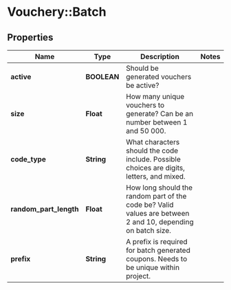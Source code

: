 # Vouchery::Batch

## Properties
Name | Type | Description | Notes
------------ | ------------- | ------------- | -------------
**active** | **BOOLEAN** | Should be generated vouchers be active? | 
**size** | **Float** | How many unique vouchers to generate? Can be an number between 1 and 50 000. | 
**code_type** | **String** | What characters should the code include. Possible choices are digits, letters, and mixed. | 
**random_part_length** | **Float** | How long should the random part of the code be? Valid values are between 2 and 10, depending on batch size. | 
**prefix** | **String** | A prefix is required for batch generated coupons. Needs to be unique within project. | 


